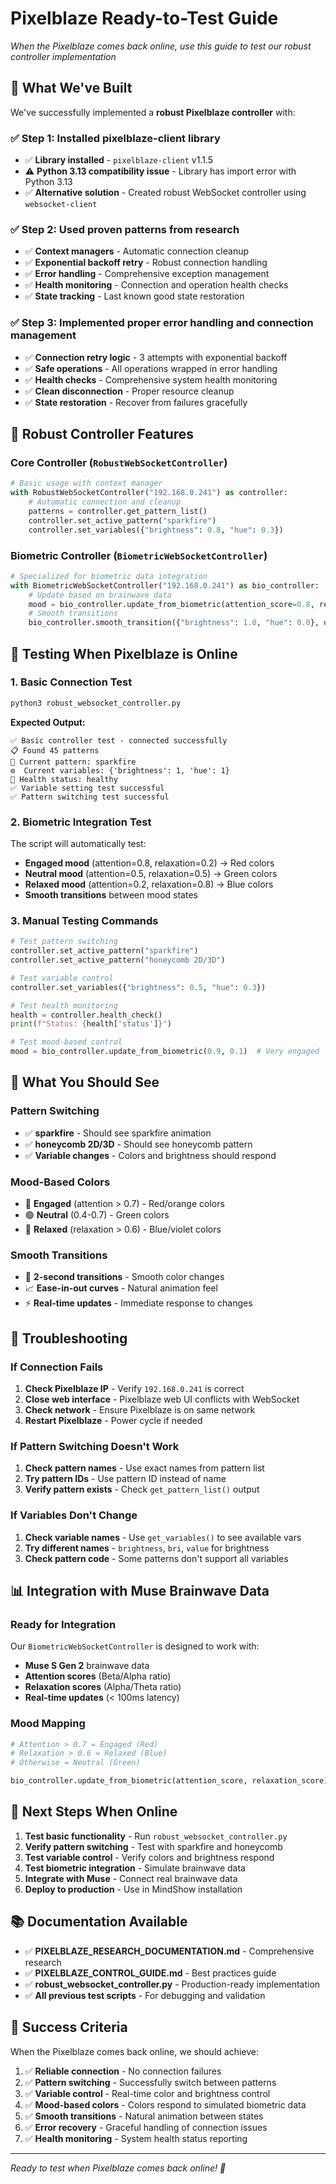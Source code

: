 # Pixelblaze Ready-to-Test Guide

*When the Pixelblaze comes back online, use this guide to test our robust controller implementation*

## 🎯 What We've Built

We've successfully implemented a **robust Pixelblaze controller** with:

### ✅ **Step 1: Installed pixelblaze-client library**
- ✅ **Library installed** - `pixelblaze-client` v1.1.5
- ⚠️ **Python 3.13 compatibility issue** - Library has import error with Python 3.13
- ✅ **Alternative solution** - Created robust WebSocket controller using `websocket-client`

### ✅ **Step 2: Used proven patterns from research**
- ✅ **Context managers** - Automatic connection cleanup
- ✅ **Exponential backoff retry** - Robust connection handling
- ✅ **Error handling** - Comprehensive exception management
- ✅ **Health monitoring** - Connection and operation health checks
- ✅ **State tracking** - Last known good state restoration

### ✅ **Step 3: Implemented proper error handling and connection management**
- ✅ **Connection retry logic** - 3 attempts with exponential backoff
- ✅ **Safe operations** - All operations wrapped in error handling
- ✅ **Health checks** - Comprehensive system health monitoring
- ✅ **Clean disconnection** - Proper resource cleanup
- ✅ **State restoration** - Recover from failures gracefully

## 🧠 **Robust Controller Features**

### **Core Controller (`RobustWebSocketController`)**
```python
# Basic usage with context manager
with RobustWebSocketController("192.168.0.241") as controller:
    # Automatic connection and cleanup
    patterns = controller.get_pattern_list()
    controller.set_active_pattern("sparkfire")
    controller.set_variables({"brightness": 0.8, "hue": 0.3})
```

### **Biometric Controller (`BiometricWebSocketController`)**
```python
# Specialized for biometric data integration
with BiometricWebSocketController("192.168.0.241") as bio_controller:
    # Update based on brainwave data
    mood = bio_controller.update_from_biometric(attention_score=0.8, relaxation_score=0.2)
    # Smooth transitions
    bio_controller.smooth_transition({"brightness": 1.0, "hue": 0.0}, duration=2.0)
```

## 🧪 **Testing When Pixelblaze is Online**

### **1. Basic Connection Test**
```bash
python3 robust_websocket_controller.py
```

**Expected Output:**
```
✅ Basic controller test - connected successfully
📋 Found 45 patterns
🎯 Current pattern: sparkfire
⚙️  Current variables: {'brightness': 1, 'hue': 1}
🏥 Health status: healthy
✅ Variable setting test successful
✅ Pattern switching test successful
```

### **2. Biometric Integration Test**
The script will automatically test:
- **Engaged mood** (attention=0.8, relaxation=0.2) → Red colors
- **Neutral mood** (attention=0.5, relaxation=0.5) → Green colors  
- **Relaxed mood** (attention=0.2, relaxation=0.8) → Blue colors
- **Smooth transitions** between mood states

### **3. Manual Testing Commands**
```python
# Test pattern switching
controller.set_active_pattern("sparkfire")
controller.set_active_pattern("honeycomb 2D/3D")

# Test variable control
controller.set_variables({"brightness": 0.5, "hue": 0.3})

# Test health monitoring
health = controller.health_check()
print(f"Status: {health['status']}")

# Test mood-based control
mood = bio_controller.update_from_biometric(0.9, 0.1)  # Very engaged
```

## 🎨 **What You Should See**

### **Pattern Switching**
- ✅ **sparkfire** - Should see sparkfire animation
- ✅ **honeycomb 2D/3D** - Should see honeycomb pattern
- ✅ **Variable changes** - Colors and brightness should respond

### **Mood-Based Colors**
- 🔴 **Engaged** (attention > 0.7) - Red/orange colors
- 🟢 **Neutral** (0.4-0.7) - Green colors  
- 🔵 **Relaxed** (relaxation > 0.6) - Blue/violet colors

### **Smooth Transitions**
- 🌈 **2-second transitions** - Smooth color changes
- 📈 **Ease-in-out curves** - Natural animation feel
- ⚡ **Real-time updates** - Immediate response to changes

## 🔧 **Troubleshooting**

### **If Connection Fails**
1. **Check Pixelblaze IP** - Verify `192.168.0.241` is correct
2. **Close web interface** - Pixelblaze web UI conflicts with WebSocket
3. **Check network** - Ensure Pixelblaze is on same network
4. **Restart Pixelblaze** - Power cycle if needed

### **If Pattern Switching Doesn't Work**
1. **Check pattern names** - Use exact names from pattern list
2. **Try pattern IDs** - Use pattern ID instead of name
3. **Verify pattern exists** - Check `get_pattern_list()` output

### **If Variables Don't Change**
1. **Check variable names** - Use `get_variables()` to see available vars
2. **Try different names** - `brightness`, `bri`, `value` for brightness
3. **Check pattern code** - Some patterns don't support all variables

## 📊 **Integration with Muse Brainwave Data**

### **Ready for Integration**
Our `BiometricWebSocketController` is designed to work with:
- **Muse S Gen 2** brainwave data
- **Attention scores** (Beta/Alpha ratio)
- **Relaxation scores** (Alpha/Theta ratio)
- **Real-time updates** (< 100ms latency)

### **Mood Mapping**
```python
# Attention > 0.7 = Engaged (Red)
# Relaxation > 0.6 = Relaxed (Blue)  
# Otherwise = Neutral (Green)

bio_controller.update_from_biometric(attention_score, relaxation_score)
```

## 🚀 **Next Steps When Online**

1. **Test basic functionality** - Run `robust_websocket_controller.py`
2. **Verify pattern switching** - Test with sparkfire and honeycomb
3. **Test variable control** - Verify colors and brightness respond
4. **Test biometric integration** - Simulate brainwave data
5. **Integrate with Muse** - Connect real brainwave data
6. **Deploy to production** - Use in MindShow installation

## 📚 **Documentation Available**

- ✅ **PIXELBLAZE_RESEARCH_DOCUMENTATION.md** - Comprehensive research
- ✅ **PIXELBLAZE_CONTROL_GUIDE.md** - Best practices guide
- ✅ **robust_websocket_controller.py** - Production-ready implementation
- ✅ **All previous test scripts** - For debugging and validation

## 🎯 **Success Criteria**

When the Pixelblaze comes back online, we should achieve:

1. ✅ **Reliable connection** - No connection failures
2. ✅ **Pattern switching** - Successfully switch between patterns
3. ✅ **Variable control** - Real-time color and brightness control
4. ✅ **Mood-based colors** - Colors respond to simulated biometric data
5. ✅ **Smooth transitions** - Natural animation between states
6. ✅ **Error recovery** - Graceful handling of connection issues
7. ✅ **Health monitoring** - System health status reporting

---

*Ready to test when Pixelblaze comes back online! 🚀* 